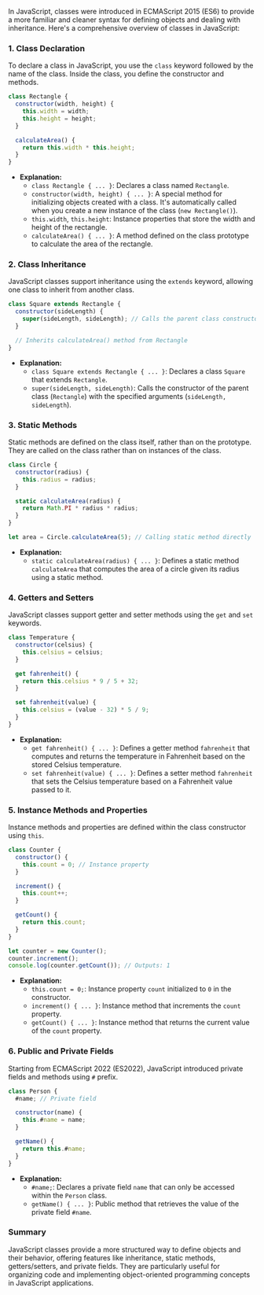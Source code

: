 In JavaScript, classes were introduced in ECMAScript 2015 (ES6) to provide a more familiar and cleaner syntax for defining objects and dealing with inheritance. Here's a comprehensive overview of classes in JavaScript:

### 1. Class Declaration

To declare a class in JavaScript, you use the `class` keyword followed by the name of the class. Inside the class, you define the constructor and methods.

```javascript
class Rectangle {
  constructor(width, height) {
    this.width = width;
    this.height = height;
  }

  calculateArea() {
    return this.width * this.height;
  }
}
```

- **Explanation:**
  - `class Rectangle { ... }`: Declares a class named `Rectangle`.
  - `constructor(width, height) { ... }`: A special method for initializing objects created with a class. It's automatically called when you create a new instance of the class (`new Rectangle()`).
  - `this.width`, `this.height`: Instance properties that store the width and height of the rectangle.
  - `calculateArea() { ... }`: A method defined on the class prototype to calculate the area of the rectangle.

### 2. Class Inheritance

JavaScript classes support inheritance using the `extends` keyword, allowing one class to inherit from another class.

```javascript
class Square extends Rectangle {
  constructor(sideLength) {
    super(sideLength, sideLength); // Calls the parent class constructor
  }

  // Inherits calculateArea() method from Rectangle
}
```

- **Explanation:**
  - `class Square extends Rectangle { ... }`: Declares a class `Square` that extends `Rectangle`.
  - `super(sideLength, sideLength)`: Calls the constructor of the parent class (`Rectangle`) with the specified arguments (`sideLength, sideLength`).

### 3. Static Methods

Static methods are defined on the class itself, rather than on the prototype. They are called on the class rather than on instances of the class.

```javascript
class Circle {
  constructor(radius) {
    this.radius = radius;
  }

  static calculateArea(radius) {
    return Math.PI * radius * radius;
  }
}

let area = Circle.calculateArea(5); // Calling static method directly
```

- **Explanation:**
  - `static calculateArea(radius) { ... }`: Defines a static method `calculateArea` that computes the area of a circle given its radius using a static method.

### 4. Getters and Setters

JavaScript classes support getter and setter methods using the `get` and `set` keywords.

```javascript
class Temperature {
  constructor(celsius) {
    this.celsius = celsius;
  }

  get fahrenheit() {
    return this.celsius * 9 / 5 + 32;
  }

  set fahrenheit(value) {
    this.celsius = (value - 32) * 5 / 9;
  }
}
```

- **Explanation:**
  - `get fahrenheit() { ... }`: Defines a getter method `fahrenheit` that computes and returns the temperature in Fahrenheit based on the stored Celsius temperature.
  - `set fahrenheit(value) { ... }`: Defines a setter method `fahrenheit` that sets the Celsius temperature based on a Fahrenheit value passed to it.

### 5. Instance Methods and Properties

Instance methods and properties are defined within the class constructor using `this`.

```javascript
class Counter {
  constructor() {
    this.count = 0; // Instance property
  }

  increment() {
    this.count++;
  }

  getCount() {
    return this.count;
  }
}

let counter = new Counter();
counter.increment();
console.log(counter.getCount()); // Outputs: 1
```

- **Explanation:**
  - `this.count = 0;`: Instance property `count` initialized to `0` in the constructor.
  - `increment() { ... }`: Instance method that increments the `count` property.
  - `getCount() { ... }`: Instance method that returns the current value of the `count` property.

### 6. Public and Private Fields

Starting from ECMAScript 2022 (ES2022), JavaScript introduced private fields and methods using `#` prefix.

```javascript
class Person {
  #name; // Private field

  constructor(name) {
    this.#name = name;
  }

  getName() {
    return this.#name;
  }
}
```

- **Explanation:**
  - `#name;`: Declares a private field `name` that can only be accessed within the `Person` class.
  - `getName() { ... }`: Public method that retrieves the value of the private field `#name`.

### Summary

JavaScript classes provide a more structured way to define objects and their behavior, offering features like inheritance, static methods, getters/setters, and private fields. They are particularly useful for organizing code and implementing object-oriented programming concepts in JavaScript applications.
